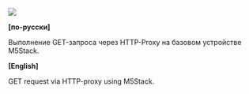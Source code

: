 ![](https://raw.githubusercontent.com/dsiberia9s/M5Stack_GET_Requset_via_Proxy/main/screenshot.png)

**[по-русски]**

Выполнение GET-запроса через HTTP-Proxy на базовом устройстве M5Stack.

**[English]**

GET request via HTTP-proxy using M5Stack.